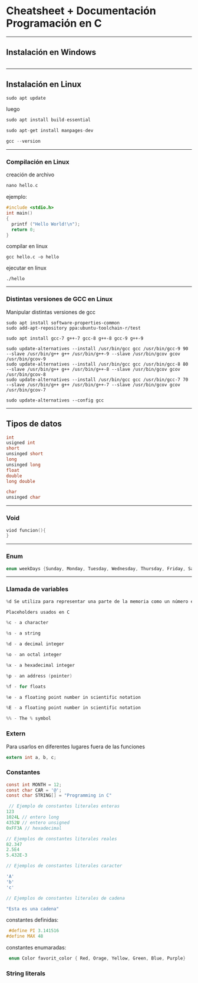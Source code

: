 # Cheatsheet + Documentación Programación en C

------------------------------
## Instalación en Windows

```c

```

------------------------------
## Instalación en Linux
```c
sudo apt update
```
luego
```c
sudo apt install build-essential
```
```c
sudo apt-get install manpages-dev
```

```c
gcc --version
```

------------------------------
### Compilación en Linux
creación de archivo
```c
nano hello.c
```
ejemplo:
```c
#include <stdio.h>
int main()
{
  printf ("Hello World!\n");
  return 0;
}

```
compilar en linux
```linux
gcc hello.c -o hello
```

ejecutar en linux
```linux
./hello
```


------------------------------
### Distintas versiones de GCC en Linux
Manipular distintas versiones de gcc
```linux
sudo apt install software-properties-common
sudo add-apt-repository ppa:ubuntu-toolchain-r/test
```
```linux
sudo apt install gcc-7 g++-7 gcc-8 g++-8 gcc-9 g++-9
```

```linux
sudo update-alternatives --install /usr/bin/gcc gcc /usr/bin/gcc-9 90 --slave /usr/bin/g++ g++ /usr/bin/g++-9 --slave /usr/bin/gcov gcov /usr/bin/gcov-9
sudo update-alternatives --install /usr/bin/gcc gcc /usr/bin/gcc-8 80 --slave /usr/bin/g++ g++ /usr/bin/g++-8 --slave /usr/bin/gcov gcov /usr/bin/gcov-8
sudo update-alternatives --install /usr/bin/gcc gcc /usr/bin/gcc-7 70 --slave /usr/bin/g++ g++ /usr/bin/g++-7 --slave /usr/bin/gcov gcov /usr/bin/gcov-7
```
```linux
sudo update-alternatives --config gcc
```


------------------------------
## Tipos de datos

```c
int
usigned int
short
unsinged short
long
unsinged long
float
double
long double

char
unsinged char
```

------------------------------
### Void
```c
viod funcion(){
}
```

------------------------------
### Enum
```c
enum weekDays {Sunday, Monday, Tuesday, Wednesday, Thursday, Friday, Saturday} 

```

------------------------------
### Llamada de variables
```c
%d Se utiliza para representar una parte de la memoria como un número entero. 

Placeholders usados en C 

%c - a character 

%s - a string 

%d - a decimal integer 

%o - an octal integer 

%x - a hexadecimal integer 

%p - an address (pointer) 

%f - for floats 

%e - a floating point number in scientific notation 

%E - a floating point number in scientific notation 

%% - The % symbol 
```



### Extern
Para usarlos en diferentes lugares fuera de las funciones
```c
extern int a, b, c; 
```



### Constantes

```c
const int MONTH = 12;
const char CAR = '@';
const char STRING[] = "Programming in C" 
```

```c
 // Ejemplo de constantes literales enteras
123
1024L // entero long
4352U // entero unsigned
0xFF3A // hexadecimal

// Ejemplos de constantes literales reales
82.347
2.5E4
5.432E-3

// Ejemplos de constantes literales caracter

'A'
'b'
'c'

// Ejemplos de constantes literales de cadena

"Esta es una cadena"
```
constantes definidas:
```c
 #define PI 3.141516
#define MAX 48
```

constantes enumaradas:
```c
 enum Color favorit_color { Red, Orage, Yellow, Green, Blue, Purple}
```



### String literals
```c
 
```




